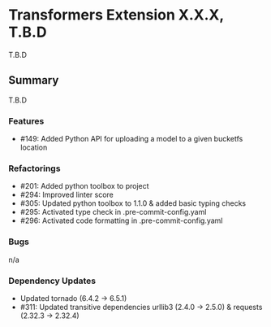 # Transformers Extension X.X.X, T.B.D

T.B.D

## Summary

T.B.D

### Features

 - #149: Added Python API for uploading a model to a given bucketfs location

### Refactorings

 - #201: Added python toolbox to project
 - #294: Improved linter score
 - #305: Updated python toolbox to 1.1.0 & added basic typing checks
 - #295: Activated type check in .pre-commit-config.yaml
 - #296: Activated code formatting in .pre-commit-config.yaml

### Bugs

 n/a

### Dependency Updates

- Updated  tornado (6.4.2 -> 6.5.1)
- #311: Updated transitive dependencies urllib3 (2.4.0 -> 2.5.0) & requests (2.32.3 -> 2.32.4)

